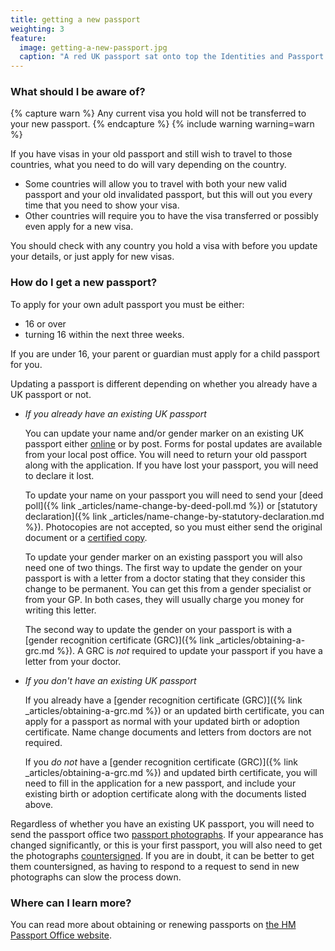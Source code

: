 ```yaml
---
title: getting a new passport
weighting: 3
feature:
  image: getting-a-new-passport.jpg
  caption: "A red UK passport sat onto top the Identities and Passport Services information leaflet."
---
```


### What should I be aware of?

{% capture warn %}
Any current visa you hold will not be transferred to your new passport.
{% endcapture %}
{% include warning warning=warn %}

If you have visas in your old passport and still wish to travel to those countries, what you need to do will vary depending on the country.
- Some countries will allow you to travel with both your new valid passport and your old invalidated passport, but this will out you every time that you need to show your visa.
- Other countries will require you to have the visa transferred or possibly even apply for a new visa.

You should check with any country you hold a visa with before you update your details, or just apply for new visas.

### How do I get a new passport?

To apply for your own adult passport you must be either:
- 16 or over
- turning 16 within the next three weeks.

If you are under 16, your parent or guardian must apply for a child passport for you.

Updating a passport is different depending on whether you already have a UK passport or not.

- *If you already have an existing UK passport*

  You can update your name and/or gender marker on an existing UK passport either [online](https://www.gov.uk/apply-renew-passport) or by post. Forms for postal updates are available from your local post office. You will need to return your old passport along with the application. If you have lost your passport, you will need to declare it lost. 

  To update your name on your passport you will need to send your [deed poll]({% link _articles/name-change-by-deed-poll.md %}) or [statutory declaration]({% link _articles/name-change-by-statutory-declaration.md %}). Photocopies are not accepted, so you must either send the original document or a [certified copy](https://www.gov.uk/certifying-a-document).  

  To update your gender marker on an existing passport you will also need one of two things. The first way to update the gender on your passport is with a letter from a doctor stating that they consider this change to be permanent. You can get this from a gender specialist or from your GP. In both cases, they will usually charge you money for writing this letter.

  The second way to update the gender on your passport is with a [gender recognition certificate (GRC)]({% link _articles/obtaining-a-grc.md %}). A GRC is *not* required to update your passport if you have a letter from your doctor.

- *If you don't have an existing UK passport*

  If you already have a [gender recognition certificate (GRC)]({% link _articles/obtaining-a-grc.md %}) or an updated birth certificate, you can apply for a passport as normal with your updated birth or adoption certificate. Name change documents and letters from doctors are not required.

  If you *do not* have a [gender recognition certificate (GRC)]({% link _articles/obtaining-a-grc.md %}) and updated birth certificate, you will need to fill in the application for a new passport, and include your existing birth or adoption certificate along with the documents listed above.

Regardless of whether you have an existing UK passport, you will need to send the passport office two [passport photographs](https://www.gov.uk/photos-for-passports). If your appearance has changed significantly, or this is your first passport, you will also need to get the photographs [countersigned](https://www.gov.uk/countersigning-passport-applications). If you are in doubt, it can be better to get them countersigned, as having to respond to a request to send in new photographs can slow the process down. 

### Where can I learn more?

You can read more about obtaining or renewing passports on [the HM Passport Office website](https://www.gov.uk/government/uploads/system/uploads/attachment_data/file/251703/Applying_for_a_passport_additional_information.PDF).
